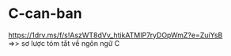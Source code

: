 # C-can-ban
https://1drv.ms/f/s!AszWT8dVv_htikATMIP7ryDOpWmZ?e=ZuiYsB  
=>> sơ lược tóm tắt về ngôn ngữ C

